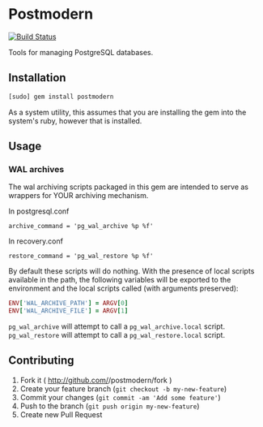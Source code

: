 Postmodern
==========

[![Build Status](https://travis-ci.org/wanelo/postmodern.svg?branch=master)](https://travis-ci.org/wanelo/postmodern)

Tools for managing PostgreSQL databases.

## Installation

```bash
[sudo] gem install postmodern
```

As a system utility, this assumes that you are installing the gem into
the system's ruby, however that is installed.

## Usage

### WAL archives

The wal archiving scripts packaged in this gem are intended to serve as
wrappers for YOUR archiving mechanism.

In postgresql.conf

```
archive_command = 'pg_wal_archive %p %f'
```

In recovery.conf

```
restore_command = 'pg_wal_restore %p %f'
```

By default these scripts will do nothing. With the presence of local
scripts available in the path, the following variables will be
exported to the environment and the local scripts called (with arguments
preserved):

```ruby
ENV['WAL_ARCHIVE_PATH'] = ARGV[0]
ENV['WAL_ARCHIVE_FILE'] = ARGV[1]
```

`pg_wal_archive` will attempt to call a `pg_wal_archive.local` script.
`pg_wal_restore` will attempt to call a `pg_wal_restore.local` script.


## Contributing

1. Fork it ( http://github.com/<my-github-username>/postmodern/fork )
2. Create your feature branch (`git checkout -b my-new-feature`)
3. Commit your changes (`git commit -am 'Add some feature'`)
4. Push to the branch (`git push origin my-new-feature`)
5. Create new Pull Request
